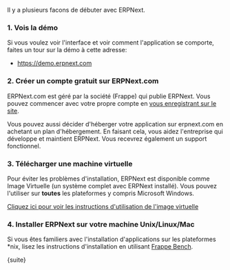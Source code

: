 Il y a plusieurs facons de débuter avec ERPNext.

### 1\. Vois la démo

Si vous voulez voir l'interface et voir comment l'application se comporte, faites un tour sur la démo à cette adresse:

  * <https://demo.erpnext.com>

### 2\. Créer un compte gratuit sur ERPNext.com


ERPNext.com est géré par la société (Frappe) qui publie ERPNext.
Vous pouvez commencer avec votre propre compte en [vous enregistrant sur le site](https://erpnext.com).

Vous pouvez aussi décider d'héberger votre application sur erpnext.com en achetant un plan d'hébergement. 
En faisant cela, vous aidez l'entreprise qui développe et maintient ERPNext. Vous recevrez également un support fonctionnel.

### 3\. Télécharger une machine virtuelle

Pour éviter les problèmes d'installation, ERPNext est disponible comme Image Virtuelle (un système complet avec ERPNext installé). 
Vous pouvez l'utiliser sur **toutes** les plateformes y compris Microsoft Windows.

[Cliquez ici pour voir les instructions d'utilisation de l'image virtuelle](https://erpnext.com/download)

### 4\. Installer ERPNext sur votre machine Unix/Linux/Mac

Si vous êtes familiers avec l'installation d'applications sur les plateformes *nix, lisez les instructions d'installation en utilisant [Frappe Bench](https://github.com/frappe/bench).

{suite}
